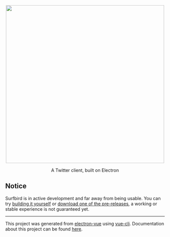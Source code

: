 <div align='center'>
  <img width=500px src='http://file.pixelde.su/surfbird-logo.png'>
</div>

<p align='center'>
  A Twitter client, built on Electron
</p>

## Notice

Surfbird is in active development and far away from being usable. You can try [building it yourself](https://github.com/surfbirdapp/surfbird/blob/next/docs/dev/setup.md) or [download one of the pre-releases](https://github.com/surfbirdapp/surfbird/releases), a working or stable experience is not guaranteed yet.

---

This project was generated from [electron-vue](https://github.com/SimulatedGREG/electron-vue) using [vue-cli](https://github.com/vuejs/vue-cli). Documentation about this project can be found [here](https://simulatedgreg.gitbooks.io/electron-vue/content/index.html).

